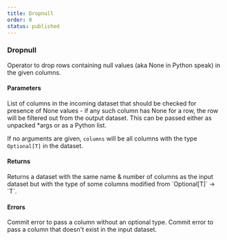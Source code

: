 ```yaml
---
title: Dropnull
order: 0
status: published
---
```

### Dropnull

<Divider>
<LeftSection>
Operator to drop rows containing null values (aka None in Python speak) in
the given columns.

#### Parameters
<Expandable title="columns" type="Optional[List[str]]">
List of columns in the incoming dataset that should be checked for presence of 
None values - if any such column has None for a row, the row will be filtered out
from the output dataset. This can be passed either as unpacked *args or as a 
Python list.

If no arguments are given, `columns` will be all columns with the type `Optional[T]` 
in the dataset.

</Expandable>

#### Returns
<Expandable type="Dataset">
Returns a dataset with the same name & number of columns as the input dataset but
with the type of some columns modified from `Optional[T]` -> `T`.
</Expandable>

#### Errors
<Expandable title="Dropnull on non-optional columns">
Commit error to pass a column without an optional type.
</Expandable>

<Expandable title="Dropnull on non-existent columns">
Commit error to pass a column that doesn't exist in the input dataset.
</Expandable>
</LeftSection>


<RightSection>
<pre snippet="api-reference/operators/dropnull#basic" status="success"
    message="Dropnull on city & country, but not gender">
</pre>
<pre snippet="api-reference/operators/dropnull#dropnull_all" status="success"
    message="Applies to all optional columns if none is given explicitly"
    >
</pre>
<pre snippet="api-reference/operators/dropnull#missing_column" status="error"
    message="Dropnull on a non-existent column" >
</pre>

<pre snippet="api-reference/operators/dropnull#non_optional_column" status="error"
    message="Dropnull on a non-optional column">
</pre>
</RightSection>

</Divider>
